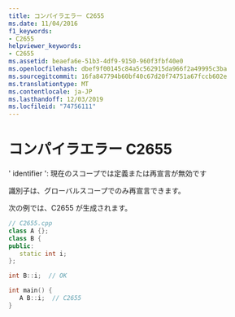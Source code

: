 ```yaml
---
title: コンパイラエラー C2655
ms.date: 11/04/2016
f1_keywords:
- C2655
helpviewer_keywords:
- C2655
ms.assetid: beaefa6e-51b3-4df9-9150-960f3fbf40e0
ms.openlocfilehash: dbef9f00145c84a5c562915da966f2a49995c3ba
ms.sourcegitcommit: 16fa847794b60bf40c67d20f74751a67fccb602e
ms.translationtype: MT
ms.contentlocale: ja-JP
ms.lasthandoff: 12/03/2019
ms.locfileid: "74756111"
---
```

# <a name="compiler-error-c2655"></a>コンパイラエラー C2655

' identifier ': 現在のスコープでは定義または再宣言が無効です

識別子は、グローバルスコープでのみ再宣言できます。

次の例では、C2655 が生成されます。

```cpp
// C2655.cpp
class A {};
class B {
public:
   static int i;
};

int B::i;  // OK

int main() {
   A B::i;  // C2655
}
```
